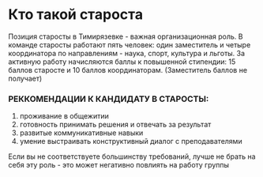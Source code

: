 # Кто такой староста

Позиция старосты в Тимирязевке - важная организационная роль. В команде старосты работают пять человек: один заместитель и четыре координатора по направлениям - наука, спорт, культура и льготы. За активную работу начисляются баллы к повышенной стипендии: 15 баллов старосте и 10 баллов координаторам. (Заместитель баллов не получает)

### РЕККОМЕНДАЦИИ К КАНДИДАТУ В СТАРОСТЫ:

1. проживание в общежитии
2. готовность принимать решения и отвечать за результат
3. развитые коммуникативные навыки
4. умение выстраивать конструктивный диалог с преподавателями

Если вы не соответствуете большинству требований, лучше не брать на себя эту роль - это может негативно повлиять на работу группы